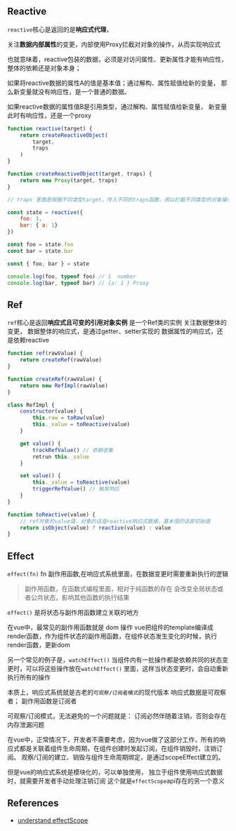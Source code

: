 
## Reactive
`reactive`核心是返回的是**响应式代理**，

关注**数据内部属性**的变更，内部使用Proxy拦截对对象的操作，从而实现响应式

也就意味着，reactive包装的数据，必须是对访问属性、更新属性才能有响应性，整体的依赖还是对象本身；

如果将reactive数据的属性A的值是基本值；通过解构、属性赋值给新的变量，
那么新变量就没有响应性，是一个普通的数据。

如果reactive数据的属性值B是引用类型，通过解构、属性赋值给新变量，
新变量此时有响应性，还是一个proxy

```js
function reactive(target) {
	return createReactiveObject(
		target,
		traps
	)
}

function createReactiveObject(target, traps) {
	return new Proxy(target, traps)
}

// traps 里面是根据不同类型target，传入不同的traps函数，用以拦截不同类型的对象操作，object、array、map、set、 weakMap、weakSet

const state = reactive({
	foo: 1,
	bar: { a: 1}
})

const foo = state.foo
const bar = state.bar

const { foo, bar } = state

console.log(foo, typeof foo) // 1  number
console.log(bar, typeof bar) // {a: 1 } Proxy 
```


## Ref
`ref`核心是返回**响应式且可变的引用对象实例** 是一个Ref类的实例
关注数据整体的变更，
数据整体的响应式，是通过getter、setter实现的
数据属性的响应式，还是依赖reactive

```js
function ref(rawValue) {
	return createRef(rawValue)
}

function createRef(rawValue) {
	return new RefImpl(rawValue)
}

class RefImpl {
	constructor(value) {
		this.raw = toRaw(value)
		this._value = toReactive(value) 
	}

	get value() {
		trackRefValue() // 依赖收集
		retrun this._value
	}

	set value() {
		this._value = toReactive(value)
		triggerRefValue() // 触发响应
	}
}

function toReactive(value) {
	// ref对象的value值，对象的话是reactive响应式数据，基本值的话是初始值
	return isObject(value) ? reactive(value) : value
}
```

## Effect
`effect(fn)`
fn 副作用函数,在响应式系统里面，在数据变更时需要重新执行的逻辑

> 副作用函数，在函数式编程里面，相对于纯函数的存在
> 会改变全局状态或者公共状态，影响其他函数的执行结果

`effect()` 是将状态与副作用函数建立关联的地方

在vue中，最常见的副作用函数就是 dom 操作
vue把组件的template编译成 render函数，作为组件状态的副作用函数，在组件状态发生变化的时候，执行render函数，更新dom

另一个常见的例子是，`watchEffect()` 
当组件内有一批操作都是依赖共同的状态变更时，可以将这些操作放在`watchEffect()` 里面，这样当状态变更时，会自动重新执行所有的操作

本质上，响应式系统就是古老的`可观察/订阅者模式`的现代版本
响应式数据是可观察者；
副作用函数是订阅者

可观察/订阅模式，无法避免的一个问题就是：
订阅必然伴随着注销，否则会存在内存泄漏问题

在vue中，正常情况下，开发者不需要考虑，因为vue做了这部分工作，所有的响应式都是关联着组件生命周期，在组件创建时发起订阅，在组件销毁时，注销订阅。 观察/订阅的建立、销毁与组件生命周期绑定，是通过scopeEffect建立的。

但是vue的响应式系统是模块化的，可以单独使用，
独立于组件使用响应式数据时，就需要开发者手动处理注销订阅
这个就是`effectScope`api存在的另一个意义


## References
+ [understand effectScope](https://stackoverflow.com/questions/70493794/how-to-understand-the-effectscope-in-vue)